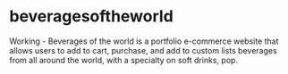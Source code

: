 # beveragesoftheworld
Working - Beverages of the world is a portfolio e-commerce website that allows users to add to cart, purchase, and add to custom lists beverages from all around the world, with a specialty on soft drinks, pop.
